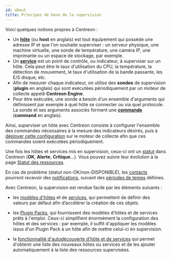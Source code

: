 ```yaml
---
id: about
title: Principes de base de la supervision
---
```


Voici quelques notions propres à Centreon :

* Un [**hôte**](basic-objects/hosts-create.md) (ou **host** en anglais) est tout équipement qui possède une adresse IP et que l'on souhaite superviser :
  un serveur physique, une machine virtuelle, une sonde de température, une caméra IP, une imprimante ou un espace de
  stockage, par exemple.
* Un [**service**](basic-objects/services-create.md) est un point de contrôle, ou indicateur, à superviser sur un hôte. Cela peut être le taux d'utilisation
  du CPU, la température, la détection de mouvement, le taux d'utilisation de la bande passante, les E/S disque, etc.
* Afin de mesurer chaque indicateur, on utilise des **sondes** de supervision (**plugin** en anglais) qui sont exécutées
  périodiquement par un moteur de collecte appelé **Centreon Engine**.
* Pour être exécutée, une sonde a besoin d'un ensemble d'arguments qui définissent par exemple à quel hôte se connecter
  ou via quel protocole. La sonde et ses arguments associés forment une [**commande**](basic-objects/commands.md) (**command** en anglais).
  
Ainsi, superviser un hôte avec Centreon consiste à configurer l'ensemble des commandes nécessaires à la mesure des
indicateurs désirés, puis à [déployer cette configuration](monitoring-servers/deploying-a-configuration.md) sur le moteur de collecte afin que ces commandes soient
exécutées périodiquement.

Une fois les hôtes et services mis en supervision, ceux-ci ont un [statut](../alerts-notifications/concepts.md) dans Centreon (**OK**, **Alerte**, **Critique**...). Vous pouvez suivre leur évolution à la page [Statut des ressources](../alerts-notifications/resources-status.md).

En cas de problème (statut non-OK/non-DISPONIBLE), les [contacts](basic-objects/contacts.md) pourront recevoir des [notifications](../alerts-notifications/notif-configuration.md), suivant des [périodes de temps](basic-objects/timeperiods.md) définies.

Avec Centreon, la supervision est rendue facile par les éléments suivants :

- les [modèles d'hôtes](basic-objects/hosts-templates.md) et de [services](basic-objects/services-templates.md), qui permettent de définir des valeurs par défaut afin d’accélérer la création de ces objets.

- les [Plugin Packs](pluginpacks.md), qui fournissent des modèles d'hôtes et de services prêts à l'emploi. Ceux-ci simplifient énormément la configuration des hôtes et des services : par exemple, il suffit d'appliquer les modèles issus d'un Plugin Pack à un hôte afin de mettre celui-ci en supervision.

- la [fonctionnalité d'autodécouverte d'hôte et de services](discovery/introduction.md) qui permet d'obtenir une liste des nouveaux hôtes ou services et de les ajouter automatiquement à la liste des ressources supervisées.